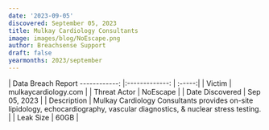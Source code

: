 ```yaml
---
date: '2023-09-05'
discovered: September 05, 2023
title: Mulkay Cardiology Consultants
image: images/blog/NoEscape.png
author: Breachsense Support
draft: false
yearmonths: 2023/september
---
```



| Data Breach Report
------------:     |:-------------:    | :-----:|
| Victim      | mulkaycardiology.com      | 
| Threat Actor      | NoEscape      | 
| Date Discovered      | Sep 05, 2023      | 
| Description      | Mulkay Cardiology Consultants provides on-site lipidology, echocardiography, vascular diagnostics, & nuclear stress testing.      | 
| Leak Size      | 60GB      | 

